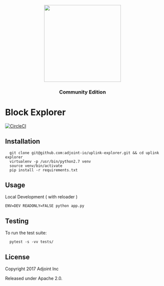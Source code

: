 <a href="https://www.adjoint.io" target="_blank">
  <p align="center"><img src="https://www.adjoint.io/images/logo-small.png" width="250"/> </p>
</a>
<h3 align="center">Community Edition</h3>

Block Explorer
==============

[![CircleCI](https://circleci.com/gh/adjoint-io/uplink-explorer.svg?style=svg&circle-token=8c789d75f942ee92eef733755c4975968df51485)](https://circleci.com/gh/adjoint-io/uplink-explorer)

Installation
------------

```
  git clone git@github.com:adjoint-io/uplink-explorer.git && cd uplink explorer
  virtualenv -p /usr/bin/python2.7 venv
  source venv/bin/activate 
  pip install -r requirements.txt
```

Usage
-----

Local Development ( with reloader )

```
ENV=DEV READONLY=FALSE python app.py
```


Testing
-------
To run the test suite:

```
  pytest -s -vv tests/
```

License
-------

Copyright 2017 Adjoint Inc

Released under Apache 2.0.

